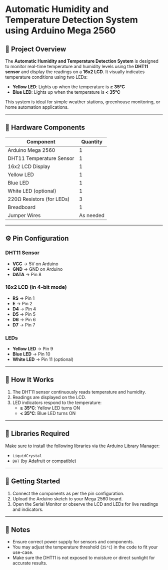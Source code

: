 # Automatic Humidity and Temperature Detection System using Arduino Mega 2560

## 📖 Project Overview

The **Automatic Humidity and Temperature Detection System** is designed to monitor real-time temperature and humidity levels using the **DHT11 sensor** and display the readings on a **16x2 LCD**. It visually indicates temperature conditions using two LEDs:

- **Yellow LED**: Lights up when the temperature is **≥ 35°C**
- **Blue LED**: Lights up when the temperature is **< 35°C**

This system is ideal for simple weather stations, greenhouse monitoring, or home automation applications.

---

## 🧰 Hardware Components

| Component                | Quantity |
|--------------------------|----------|
| Arduino Mega 2560        | 1        |
| DHT11 Temperature Sensor | 1        |
| 16x2 LCD Display         | 1        |
| Yellow LED               | 1        |
| Blue LED                 | 1        |
| White LED (optional)     | 1        |
| 220Ω Resistors (for LEDs)| 3        |
| Breadboard               | 1        |
| Jumper Wires             | As needed |

---

## ⚙️ Pin Configuration

### DHT11 Sensor
- **VCC** → 5V on Arduino
- **GND** → GND on Arduino
- **DATA** → Pin 8

### 16x2 LCD (in 4-bit mode)
- **RS** → Pin 1  
- **E**  → Pin 2  
- **D4** → Pin 4  
- **D5** → Pin 5  
- **D6** → Pin 6  
- **D7** → Pin 7  

### LEDs
- **Yellow LED** → Pin 9  
- **Blue LED**   → Pin 10  
- **White LED**  → Pin 11 (optional)  

---

## 🧪 How It Works

1. The DHT11 sensor continuously reads temperature and humidity.
2. Readings are displayed on the LCD.
3. LED indicators respond to the temperature:
   - **≥ 35°C**: Yellow LED turns ON
   - **< 35°C**: Blue LED turns ON

---

## 🔧 Libraries Required

Make sure to install the following libraries via the Arduino Library Manager:

- `LiquidCrystal`  
- `DHT` (by Adafruit or compatible)

---

## 🚀 Getting Started

1. Connect the components as per the pin configuration.
2. Upload the Arduino sketch to your Mega 2560 board.
3. Open the Serial Monitor or observe the LCD and LEDs for live readings and indicators.

---

## 📌 Notes

- Ensure correct power supply for sensors and components.
- You may adjust the temperature threshold (`35°C`) in the code to fit your use-case.
- Make sure the DHT11 is not exposed to moisture or direct sunlight for accurate results.
